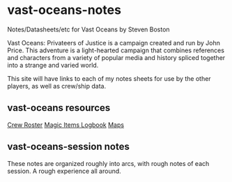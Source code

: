 # vast-oceans-notes
Notes/Datasheets/etc for Vast Oceans by Steven Boston

Vast Oceans: Privateers of Justice is a campaign created and run by John Price. This adventure is a light-hearted campaign that combines references and characters from a variety of popular media and history spliced together into a strange and varied world. 

This site will have links to each of my notes sheets for use by the other players, as well as crew/ship data. 

## vast-oceans resources

[Crew Roster](crew-roster.md)
[Magic Items Logbook](magic-item-log.md)
[Maps](maps-collection.md)

## vast-oceans-session notes

These notes are organized roughly into arcs, with rough notes of each session. A rough experience all around. 

[](notes-1.md)
[](notes-2.md)
[](notes-3.md)
[](notes-4.md)
[](notes-5.md)

